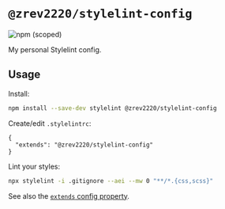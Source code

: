 # `@zrev2220/stylelint-config`

![npm (scoped)](https://img.shields.io/npm/v/@zrev2220/stylelint-config)

My personal Stylelint config.

## Usage

Install:

```bash
npm install --save-dev stylelint @zrev2220/stylelint-config
```

Create/edit `.stylelintrc`:

```jsonc
{
  "extends": "@zrev2220/stylelint-config"
}
```

Lint your styles:

```bash
npx stylelint -i .gitignore --aei --mw 0 "**/*.{css,scss}"
```

See also the [`extends` config property](https://stylelint.io/user-guide/configure#extends).
